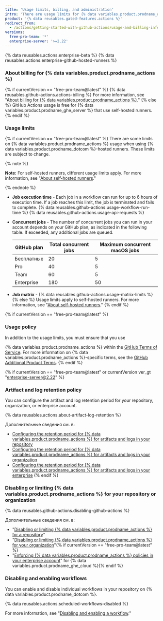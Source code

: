 ```yaml
---
title: 'Usage limits, billing, and administration'
intro: 'There are usage limits for {% data variables.product.prodname_actions %} workflows. Usage charges apply to repositories that go beyond the amount of free minutes and storage for a repository.'
product: '{% data reusables.gated-features.actions %}'
redirect_from:
  - /actions/getting-started-with-github-actions/usage-and-billing-information-for-github-actions
versions:
  free-pro-team: '*'
  enterprise-server: '>=2.22'
---
```


{% data reusables.actions.enterprise-beta %}
{% data reusables.actions.enterprise-github-hosted-runners %}

### About billing for {% data variables.product.prodname_actions %}

{% if currentVersion == "free-pro-team@latest" %}
{% data reusables.github-actions.actions-billing %} For more information, see "[About billing for {% data variables.product.prodname_actions %}](/github/setting-up-and-managing-billing-and-payments-on-github/about-billing-for-github-actions)."
{% else %}
GitHub Actions usage is free for
{% data variables.product.prodname_ghe_server %} that use self-hosted runners.
{% endif %}

### Usage limits

{% if currentVersion == "free-pro-team@latest" %}
There are some limits on
{% data variables.product.prodname_actions %} usage when using {% data variables.product.prodname_dotcom %}-hosted runners. These limits are subject to change.

{% note %}

**Note:** For self-hosted runners, different usage limits apply. For more information, see "[About self-hosted runners](/actions/hosting-your-own-runners/about-self-hosted-runners/#usage-limits)."

{% endnote %}

- **Job execution time** - Each job in a workflow can run for up to 6 hours of execution time. If a job reaches this limit, the job is terminated and fails to complete.
{% data reusables.github-actions.usage-workflow-run-time %}
{% data reusables.github-actions.usage-api-requests %}
- **Concurrent jobs** - The number of concurrent jobs you can run in your account depends on your GitHub plan, as indicated in the following table. If exceeded, any additional jobs are queued.

  | GitHub plan | Total concurrent jobs | Maximum concurrent macOS jobs |
  | ----------- | --------------------- | ----------------------------- |
  | Бесплатные  | 20                    | 5                             |
  | Pro         | 40                    | 5                             |
  | Team        | 60                    | 5                             |
  | Enterprise  | 180                   | 50                            |
- **Job matrix** - {% data reusables.github-actions.usage-matrix-limits %}
{% else %}
Usage limits apply to self-hosted runners. For more information, see "[About self-hosted runners](/actions/hosting-your-own-runners/about-self-hosted-runners/#usage-limits)."
{% endif %}

{% if currentVersion == "free-pro-team@latest" %}
### Usage policy
In addition to the usage limits, you must ensure that you use

{% data variables.product.prodname_actions %} within the [GitHub Terms of Service](/articles/github-terms-of-service/). For more information on {% data variables.product.prodname_actions %}-specific terms, see the [GitHub Additional Product Terms](/github/site-policy/github-additional-product-terms#a-actions-usage).
{% endif %}

{% if currentVersion == "free-pro-team@latest" or currentVersion ver_gt "enterprise-server@2.22" %}
### Artifact and log retention policy

You can configure the artifact and log retention period for your repository, organization, or enterprise account.

{% data reusables.actions.about-artifact-log-retention %}

Дополнительные сведения см. в:

- [Configuring the retention period for {% data variables.product.prodname_actions %} for artifacts and logs in your repository](/github/administering-a-repository/configuring-the-retention-period-for-github-actions-artifacts-and-logs-in-your-repository)
- [Configuring the retention period for {% data variables.product.prodname_actions %} for artifacts and logs in your organization](/github/setting-up-and-managing-organizations-and-teams/configuring-the-retention-period-for-github-actions-artifacts-and-logs-in-your-organization)
- [Configuring the retention period for {% data variables.product.prodname_actions %} for artifacts and logs in your enterprise](/github/setting-up-and-managing-your-enterprise-account/configuring-the-retention-period-for-github-actions-artifacts-and-logs-in-your-enterprise-account)
{% endif %}

### Disabling or limiting {% data variables.product.prodname_actions %} for your repository or organization

{% data reusables.github-actions.disabling-github-actions %}

Дополнительные сведения см. в:
- "[Disabling or limiting {% data variables.product.prodname_actions %} for a repository](/github/administering-a-repository/disabling-or-limiting-github-actions-for-a-repository)"
- "[Disabling or limiting {% data variables.product.prodname_actions %} for your organization](/github/setting-up-and-managing-organizations-and-teams/disabling-or-limiting-github-actions-for-your-organization)"{% if currentVersion == "free-pro-team@latest" %}
- "[Enforcing {% data variables.product.prodname_actions %} policies in your enterprise account](/github/setting-up-and-managing-your-enterprise-account/enforcing-github-actions-policies-in-your-enterprise-account)" for {% data variables.product.prodname_ghe_cloud %}{% endif %}

### Disabling and enabling workflows

You can enable and disable individual workflows in your repository on {% data variables.product.prodname_dotcom %}.

{% data reusables.actions.scheduled-workflows-disabled %}

For more information, see "[Disabling and enabling a workflow](/actions/managing-workflow-runs/disabling-and-enabling-a-workflow)."
